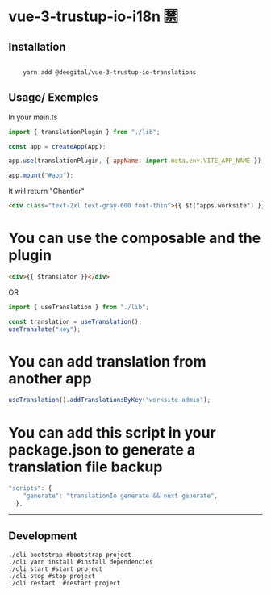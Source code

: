 # vue-3-trustup-io-i18n 🈲

## Installation

```bash

    yarn add @deegital/vue-3-trustup-io-translations

```

## Usage/ Exemples

In your main.ts

```javascript
import { translationPlugin } from "./lib";

const app = createApp(App);

app.use(translationPlugin, { appName: import.meta.env.VITE_APP_NAME });

app.mount("#app");
```

It will return "Chantier"

```html
<div class="text-2xl text-gray-600 font-thin">{{ $t("apps.worksite") }}</div>
```

# You can use the composable and the plugin

```html
<div>{{ $translator }}</div>
```

OR

```javascript
import { useTranslation } from "./lib";

const translation = useTranslation();
useTranslate("key");
```

# You can add translation from another app

```javascript
useTranslation().addTranslationsByKey("worksite-admin");
```

# You can add this script in your package.json to generate a translation file backup

```javascript
"scripts": {
    "generate": "translationIo generate && nuxt generate",
  },
```

---

## Development

```shell
./cli bootstrap #bootstrap project
./cli yarn install #install dependencies
./cli start #start project
./cli stop #stop project
./cli restart  #restart project
```

